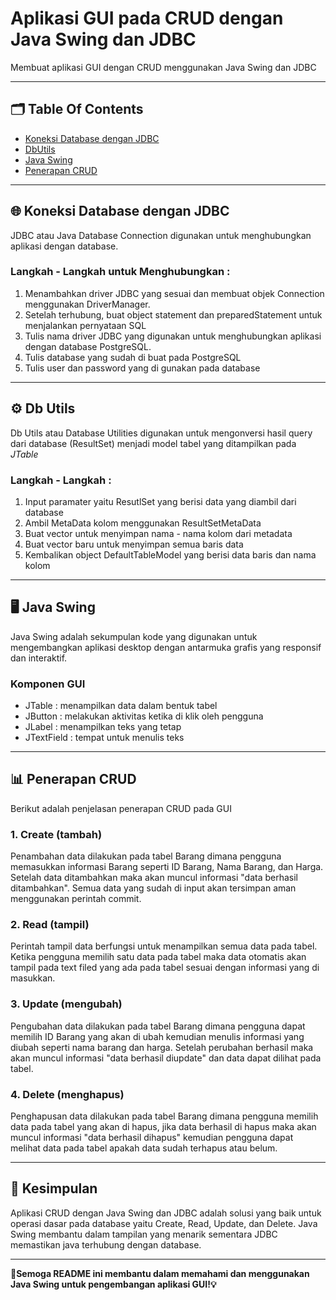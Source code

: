 # Aplikasi GUI pada CRUD dengan Java Swing dan JDBC
Membuat aplikasi GUI dengan CRUD menggunakan Java Swing dan JDBC

---
## 🗂️ Table Of Contents
- [Koneksi Database dengan JDBC](https://github.com/adeliafhr/Tugas-Pertemuan-Kelima/blob/main/Barang.java)
- [DbUtils](https://github.com/adeliafhr/Tugas-Pertemuan-Kelima/blob/main/DbUtils.java)
- [Java Swing](https://github.com/adeliafhr/Tugas-Pertemuan-Kelima/blob/main/Barang.java)
- [Penerapan CRUD](https://github.com/adeliafhr/Tugas-Pertemuan-Kelima/blob/main/Barang.java)
---
## 🌐 Koneksi Database dengan JDBC
JDBC atau Java Database Connection digunakan untuk menghubungkan aplikasi dengan database.
### Langkah - Langkah untuk Menghubungkan :
1. Menambahkan driver JDBC yang sesuai dan membuat objek Connection menggunakan DriverManager.
2. Setelah terhubung, buat object statement dan preparedStatement untuk menjalankan pernyataan SQL
3. Tulis nama driver JDBC yang digunakan untuk menghubungkan aplikasi dengan database PostgreSQL.
4. Tulis database yang sudah di buat pada PostgreSQL
5. Tulis user dan password yang di gunakan pada database

---
## ⚙️ Db Utils 
Db Utils atau Database Utilities digunakan untuk mengonversi hasil query dari database (ResultSet) menjadi model tabel yang ditampilkan pada *JTable* 
### Langkah - Langkah : 
1. Input paramater yaitu ResutlSet yang berisi data yang diambil dari database
2. Ambil MetaData kolom menggunakan ResultSetMetaData
3. Buat vector untuk menyimpan nama - nama kolom dari metadata
4. Buat vector baru untuk menyimpan semua baris data
5. Kembalikan object DefaultTableModel yang berisi data baris dan nama kolom
---
## 🖥️ Java Swing
Java Swing adalah sekumpulan kode yang digunakan untuk mengembangkan aplikasi desktop dengan antarmuka grafis yang responsif dan interaktif.
### Komponen GUI
- JTable : menampilkan data dalam bentuk tabel
- JButton : melakukan aktivitas ketika di klik oleh pengguna
- JLabel : menampilkan teks yang tetap
- JTextField : tempat untuk menulis teks
---
## 📊 Penerapan CRUD 
Berikut adalah penjelasan penerapan CRUD pada GUI
### 1. Create (tambah)
Penambahan data dilakukan pada tabel Barang dimana pengguna memasukkan informasi Barang seperti ID Barang, Nama Barang, dan Harga. Setelah data ditambahkan maka akan muncul 
informasi "data berhasil ditambahkan". Semua data yang sudah di input akan tersimpan aman menggunakan perintah commit. 
### 2. Read (tampil)
Perintah tampil data berfungsi untuk menampilkan semua data pada tabel. Ketika pengguna memilih satu data pada tabel maka data otomatis akan tampil pada text filed yang ada pada tabel
sesuai dengan informasi yang di masukkan.
### 3. Update (mengubah)
Pengubahan data dilakukan pada tabel Barang dimana pengguna dapat memilih ID Barang yang akan di ubah kemudian menulis informasi yang diubah seperti nama barang dan harga. Setelah perubahan berhasil maka akan muncul informasi "data berhasil diupdate" dan data dapat dilihat pada tabel.
### 4. Delete (menghapus)
Penghapusan data dilakukan pada tabel Barang dimana pengguna memilih data pada tabel yang akan di hapus, jika data berhasil di hapus maka akan muncul informasi "data berhasil dihapus" kemudian pengguna dapat melihat data pada tabel apakah data sudah terhapus atau belum.

---
## 📝 Kesimpulan
Aplikasi CRUD dengan Java Swing dan JDBC adalah solusi yang baik untuk operasi dasar pada database yaitu Create, Read, Update, dan Delete. Java Swing membantu dalam tampilan yang menarik sementara JDBC memastikan java terhubung dengan database.

---
**📖Semoga README ini membantu dalam memahami dan menggunakan Java Swing untuk pengembangan aplikasi GUI!💡**
